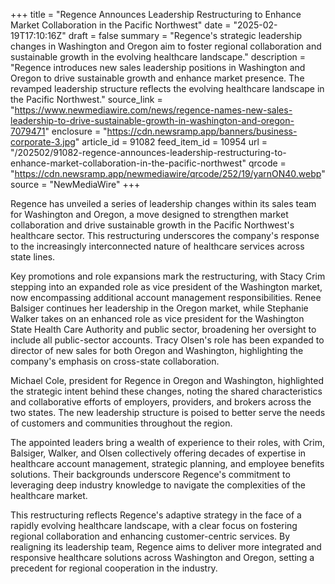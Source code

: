 +++
title = "Regence Announces Leadership Restructuring to Enhance Market Collaboration in the Pacific Northwest"
date = "2025-02-19T17:10:16Z"
draft = false
summary = "Regence's strategic leadership changes in Washington and Oregon aim to foster regional collaboration and sustainable growth in the evolving healthcare landscape."
description = "Regence introduces new sales leadership positions in Washington and Oregon to drive sustainable growth and enhance market presence. The revamped leadership structure reflects the evolving healthcare landscape in the Pacific Northwest."
source_link = "https://www.newmediawire.com/news/regence-names-new-sales-leadership-to-drive-sustainable-growth-in-washington-and-oregon-7079471"
enclosure = "https://cdn.newsramp.app/banners/business-corporate-3.jpg"
article_id = 91082
feed_item_id = 10954
url = "/202502/91082-regence-announces-leadership-restructuring-to-enhance-market-collaboration-in-the-pacific-northwest"
qrcode = "https://cdn.newsramp.app/newmediawire/qrcode/252/19/yarnON40.webp"
source = "NewMediaWire"
+++

<p>Regence has unveiled a series of leadership changes within its sales team for Washington and Oregon, a move designed to strengthen market collaboration and drive sustainable growth in the Pacific Northwest's healthcare sector. This restructuring underscores the company's response to the increasingly interconnected nature of healthcare services across state lines.</p><p>Key promotions and role expansions mark the restructuring, with Stacy Crim stepping into an expanded role as vice president of the Washington market, now encompassing additional account management responsibilities. Renee Balsiger continues her leadership in the Oregon market, while Stephanie Walker takes on an enhanced role as vice president for the Washington State Health Care Authority and public sector, broadening her oversight to include all public-sector accounts. Tracy Olsen's role has been expanded to director of new sales for both Oregon and Washington, highlighting the company's emphasis on cross-state collaboration.</p><p>Michael Cole, president for Regence in Oregon and Washington, highlighted the strategic intent behind these changes, noting the shared characteristics and collaborative efforts of employers, providers, and brokers across the two states. The new leadership structure is poised to better serve the needs of customers and communities throughout the region.</p><p>The appointed leaders bring a wealth of experience to their roles, with Crim, Balsiger, Walker, and Olsen collectively offering decades of expertise in healthcare account management, strategic planning, and employee benefits solutions. Their backgrounds underscore Regence's commitment to leveraging deep industry knowledge to navigate the complexities of the healthcare market.</p><p>This restructuring reflects Regence's adaptive strategy in the face of a rapidly evolving healthcare landscape, with a clear focus on fostering regional collaboration and enhancing customer-centric services. By realigning its leadership team, Regence aims to deliver more integrated and responsive healthcare solutions across Washington and Oregon, setting a precedent for regional cooperation in the industry.</p>